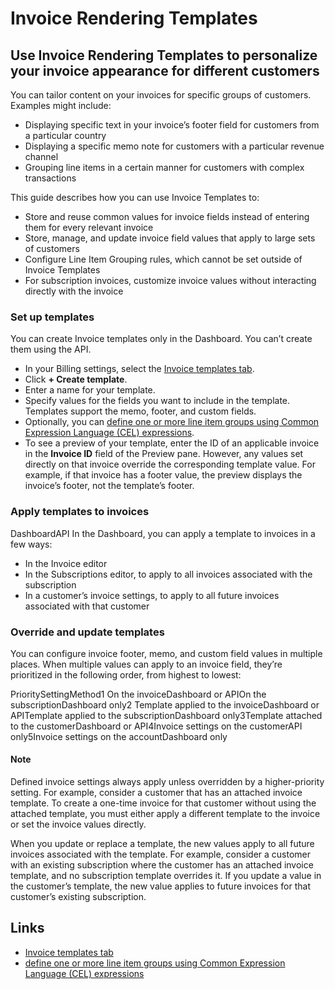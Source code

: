 # Invoice Rendering Templates

## Use Invoice Rendering Templates to personalize your invoice appearance for different customers

You can tailor content on your invoices for specific groups of customers.
Examples might include:

- Displaying specific text in your invoice’s footer field for customers from a
particular country
- Displaying a specific memo note for customers with a particular revenue
channel
- Grouping line items in a certain manner for customers with complex
transactions

This guide describes how you can use Invoice Templates to:

- Store and reuse common values for invoice fields instead of entering them for
every relevant invoice
- Store, manage, and update invoice field values that apply to large sets of
customers
- Configure Line Item Grouping rules, which cannot be set outside of Invoice
Templates
- For subscription invoices, customize invoice values without interacting
directly with the invoice

### Set up templates

You can create Invoice templates only in the Dashboard. You can’t create them
using the API.

- In your Billing settings, select the [Invoice templates
tab](https://dashboard.stripe.com/settings/billing/invoice-templates).
- Click **+ Create template**.
- Enter a name for your template.
- Specify values for the fields you want to include in the template. Templates
support the memo, footer, and custom fields.
- Optionally, you can [define one or more line item groups using Common
Expression Language (CEL)
expressions](https://docs.stripe.com/invoicing/group-line-items).
- To see a preview of your template, enter the ID of an applicable invoice in
the **Invoice ID** field of the Preview pane. However, any values set directly
on that invoice override the corresponding template value. For example, if that
invoice has a footer value, the preview displays the invoice’s footer, not the
template’s footer.

### Apply templates to invoices

DashboardAPI
In the Dashboard, you can apply a template to invoices in a few ways:

- In the Invoice editor
- In the Subscriptions editor, to apply to all invoices associated with the
subscription
- In a customer’s invoice settings, to apply to all future invoices associated
with that customer

### Override and update templates

You can configure invoice footer, memo, and custom field values in multiple
places. When multiple values can apply to an invoice field, they’re prioritized
in the following order, from highest to lowest:

PrioritySettingMethod1 On the invoiceDashboard or APIOn the
subscriptionDashboard only2 Template applied to the invoiceDashboard or
APITemplate applied to the subscriptionDashboard only3Template attached to the
customerDashboard or API4Invoice settings on the customerAPI only5Invoice
settings on the accountDashboard only
#### Note

Defined invoice settings always apply unless overridden by a higher-priority
setting. For example, consider a customer that has an attached invoice template.
To create a one-time invoice for that customer without using the attached
template, you must either apply a different template to the invoice or set the
invoice values directly.

When you update or replace a template, the new values apply to all future
invoices associated with the template. For example, consider a customer with an
existing subscription where the customer has an attached invoice template, and
no subscription template overrides it. If you update a value in the customer’s
template, the new value applies to future invoices for that customer’s existing
subscription.

## Links

- [Invoice templates
tab](https://dashboard.stripe.com/settings/billing/invoice-templates)
- [define one or more line item groups using Common Expression Language (CEL)
expressions](https://docs.stripe.com/invoicing/group-line-items)